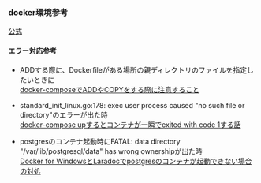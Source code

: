 ### docker環境参考
[公式](https://docs.docker.com/compose/rails/)

#### エラー対応参考
- ADDする際に、Dockerfileがある場所の親ディレクトリのファイルを指定したいときに  
[docker-composeでADDやCOPYをする際に注意すること](https://qiita.com/mk-tool/items/1c7e4929055bb3b7aeda)

- standard_init_linux.go:178: exec user process caused "no such file or directory"のエラーが出た時  
[docker-compose upするとコンテナが一瞬でexited with code 1する話](https://qiita.com/nrk_baby/items/d872e8f051a96a313601)

- postgresのコンテナ起動時にFATAL: data directory "/var/lib/postgresql/data" has wrong ownershipが出た時  
[Docker for WindowsとLaradocでpostgresのコンテナが起動できない場合の対処](https://mrkmyki.com/2018/11/25/docker-for-windows%E3%81%A8laradoc%E3%81%A7postgres%E3%81%AE%E3%82%B3%E3%83%B3%E3%83%86%E3%83%8A%E3%81%8C%E8%B5%B7%E5%8B%95%E3%81%A7%E3%81%8D%E3%81%AA%E3%81%84%E5%A0%B4%E5%90%88%E3%81%AE%E5%AF%BE/)